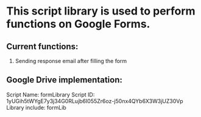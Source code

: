 # This script library is used to perform functions on Google Forms.

## Current functions:
1. Sending response email after filling the form


## Google Drive implementation:
Script Name: formLibrary
Script ID: 	 1yUGih5tWYgE7y3j34G0RLujb6I055Zr6oz-j50nx4QYb6X3W3jUZ30Vp
Library include: formLib 
